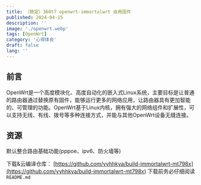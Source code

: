 ```yaml
---
title: （稳定）360t7 openwrt-immortalwrt 自用固件
published: 2024-04-15
description: ''
image: './openwrt.webp'
tags: [OpenWrt]
category: '心得体会'
draft: false 
lang: ''
---
```


## 前言

OpenWrt是一个高度模块化、高度自动化的嵌入式Linux系统，主要目标是让普通的路由器通过替换原有固件，能够运行更多的网络应用，让路由器具有更加智能的、可管理的功能。OpenWrt基于Linux内核，拥有强大的网络组件和扩展性，可以支持无线、有线、拨号等多种连接方式，并能与其他OpenWrt设备无缝连接。

## 资源

默认整合路由基础功能(pppoe、ipv6、防火墙等)

下载&云编译仓库：
[https://github.com/yyhhkya/build-immortalwrt-mt798x](https://github.com/yyhhkya/build-immortalwrt-mt798x)
下载前务必仔细阅读 `README.md`
